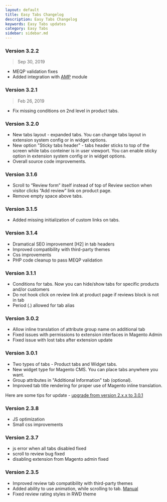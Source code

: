 ```yaml
---
layout: default
title: Easy Tabs Changelog
description: Easy Tabs Changelog
keywords: Easy Tabs updates
category: Easy Tabs
sidebar: sidebar.md
---
```


### Version 3.2.2

> Sep 30, 2019

 -  MEQP validation fixes
 -  Added integration with [AMP](/m1/extensions/amp/) module

### Version 3.2.1

> Feb 26, 2019

 -  Fix missing conditions on 2nd level in product tabs.


### Version 3.2.0

 -  New tabs layout - expanded tabs. You can change tabs layout in extension system config or in widget options.
 -  New option "Sticky tabs header" - tabs header sticks to top of the screen while tabs conteiner is in user viewport. You can enable sticky option in extension system config or in widget options.
 -  Overall source code improvements.

### Version 3.1.6

 -  Scroll to “Review form” itself instead of top of Review section when visitor clicks “Add review” link on product page.
 -  Remove empty space above tabs.

### Version 3.1.5

 -  Added missing initialization of custom links on tabs.

### Version 3.1.4

 -  Dramatical SEO improvement [H2] in tab headers
 -  Improved compatibility with third-party themes
 -  Css improvements
 -  PHP code cleanup to pass MEQP validation

### Version 3.1.1

 -  Conditions for tabs. Now you can hide/show tabs for specific products
    and/or customers
 -  Do not hook click on review link at product page if reviews block is not
    in tab
 -  Period (.) allowed for tab alias

### Version 3.0.2

 -  Allow inline translation of attribute group name on additional tab
 -  Fixed issues with permissions to extension interfaces in Magento Admin
 -  Fixed issue with lost tabs after extension update

### Version 3.0.1

 -  Two types of tabs - Product tabs and Widget tabs.
 -  New widget type for Magento CMS. You can place tabs anywhere you want.
 -  Group attributes in "Additional Information" tab (optional).
 -  Improved tab title rendering for proper use of Magento inline translation.

Here are some tips for update - [upgrade from version 2.x.x to 3.0.1](../installation/#upgrade-from-version-2xx-to-301)

### Version 2.3.8

 -  JS optimization
 -  Small css improvements

### Version 2.3.7

 -  js error when all tabs disabled fixed
 -  scroll to review bug fixed
 -  disabling extension from Magento admin fixed

### Version 2.3.5

 -  Improved review tab compatibility with third-party themes
 -  Added ability to use animation, while scrolling to tab. [Manual](https://github.com/tmhub/easytabs/wiki#activate-and-scroll-to-tab-on-external-link-click)
 -  Fixed review rating styles in RWD theme

